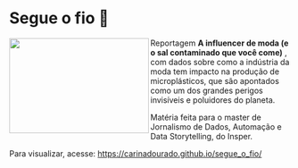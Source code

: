 # Segue o fio 🧵

<div>
   <img align="left" width="250" height="170" src='https://img.freepik.com/fotos-premium/a-ideia-e-um-fio-emaranhado-novelo-de-la-vermelha_372197-194.jpg'>
   
   Reportagem <b>A influencer de moda (e o sal contaminado que você come)</b> , com dados sobre como a indústria da moda tem impacto na produção de microplásticos, que são apontados como um dos grandes perigos invisíveis e poluidores do planeta.<br>
   
   Matéria feita para o master de Jornalismo de Dados, Automação e Data Storytelling, do Insper.<br>
   
   Para visualizar, acesse: https://carinadourado.github.io/segue_o_fio/

</div>



